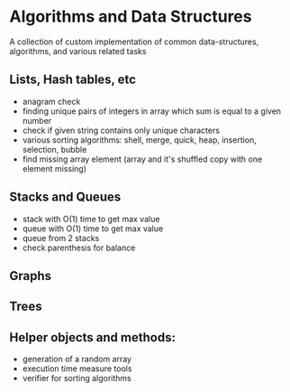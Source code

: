 # Algorithms and Data Structures
A collection of custom implementation of common data-structures, algorithms, and various related tasks

## Lists, Hash tables, etc
- anagram check
- finding unique pairs of integers in array which sum is equal to a given number
- check if given string contains only unique characters
- various sorting algorithms: shell, merge, quick, heap, insertion, selection, bubble
- find missing array element (array and it's shuffled copy with one element missing)

## Stacks and Queues
- stack with O(1) time to get max value
- queue with O(1) time to get max value
- queue from 2 stacks
- check parenthesis for balance

## Graphs

## Trees

## Helper objects and methods:
- generation of a random array
- execution time measure tools
- verifier for sorting algorithms

